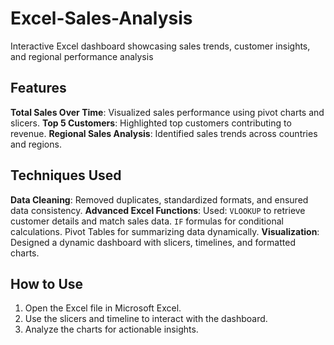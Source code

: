 # Excel-Sales-Analysis
Interactive Excel dashboard showcasing sales trends, customer insights, and regional performance analysis

## Features
**Total Sales Over Time**: Visualized sales performance using pivot charts and slicers.
**Top 5 Customers**: Highlighted top customers contributing to revenue.
**Regional Sales Analysis**: Identified sales trends across countries and regions.

## Techniques Used
**Data Cleaning**: Removed duplicates, standardized formats, and ensured data consistency.
**Advanced Excel Functions**: Used:
`VLOOKUP` to retrieve customer details and match sales data.
`IF` formulas for conditional calculations.
Pivot Tables for summarizing data dynamically.
**Visualization**: Designed a dynamic dashboard with slicers, timelines, and formatted charts.

## How to Use
1. Open the Excel file in Microsoft Excel.
2. Use the slicers and timeline to interact with the dashboard.
3. Analyze the charts for actionable insights. 
